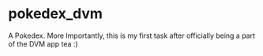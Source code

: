 # pokedex_dvm

A Pokedex.
More Importantly, this is my first task after officially being a part of the DVM app tea :)